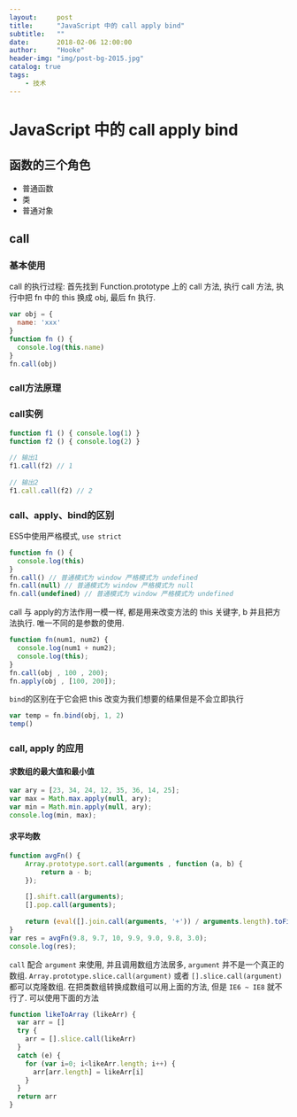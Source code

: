 ```yaml
---
layout:     post
title:      "JavaScript 中的 call apply bind"
subtitle:   ""
date:       2018-02-06 12:00:00
author:     "Hooke"
header-img: "img/post-bg-2015.jpg"
catalog: true
tags:
    - 技术
---
```


# JavaScript 中的 call apply bind

## 函数的三个角色

- 普通函数
- 类
- 普通对象

## call
### 基本使用
call 的执行过程: 首先找到 Function.prototype 上的 call 方法, 执行 call 方法, 执行中把 fn 中的 this 换成 obj, 最后 fn 执行.
```javascript
var obj = {
  name: 'xxx'
}
function fn () {
  console.log(this.name)
}
fn.call(obj)
```
### call方法原理
### call实例
```javascript
function f1 () { console.log(1) }
function f2 () { console.log(2) }
  
// 输出1
f1.call(f2) // 1
  
// 输出2
f1.call.call(f2) // 2 
```
### call、apply、bind的区别
ES5中使用严格模式, `use strict`
```javascript
function fn () {
  console.log(this)
}
fn.call() // 普通模式为 window 严格模式为 undefined
fn.call(null) // 普通模式为 window 严格模式为 null
fn.call(undefined) // 普通模式为 window 严格模式为 undefined
```
call 与 apply的方法作用一模一样, 都是用来改变方法的 this 关键字, b 并且把方法执行. 唯一不同的是参数的使用.
```javascript
function fn(num1, num2) {
  console.log(num1 + num2);
  console.log(this);
}
fn.call(obj , 100 , 200);
fn.apply(obj , [100, 200]); 
```
`bind`的区别在于它会把 this 改变为我们想要的结果但是不会立即执行
```javascript
var temp = fn.bind(obj, 1, 2)
temp()
```
### call, apply 的应用
#### 求数组的最大值和最小值
```javascript
var ary = [23, 34, 24, 12, 35, 36, 14, 25];
var max = Math.max.apply(null, ary); 
var min = Math.min.apply(null, ary);
console.log(min, max);
```
#### 求平均数
```javascript
function avgFn() {
    Array.prototype.sort.call(arguments , function (a, b) {
        return a - b;
    });
    
    [].shift.call(arguments);
    [].pop.call(arguments);
    
    return (eval([].join.call(arguments, '+')) / arguments.length).toFixed(2);
}
var res = avgFn(9.8, 9.7, 10, 9.9, 9.0, 9.8, 3.0);
console.log(res);
```
`call` 配合 `argument` 来使用, 并且调用数组方法居多, `argument` 并不是一个真正的数组.
`Array.prototype.slice.call(argument)` 或者 `[].slice.call(argument)` 都可以克隆数组.
在把类数组转换成数组可以用上面的方法, 但是 `IE6 ~ IE8` 就不行了. 可以使用下面的方法
```javascript
function likeToArray (likeArr) {
  var arr = []
  try {
    arr = [].slice.call(likeArr)
  }
  catch (e) {
    for (var i=0; i<likeArr.length; i++) {
      arr[arr.length] = likeArr[i]
    }
  }
  return arr
}
```

